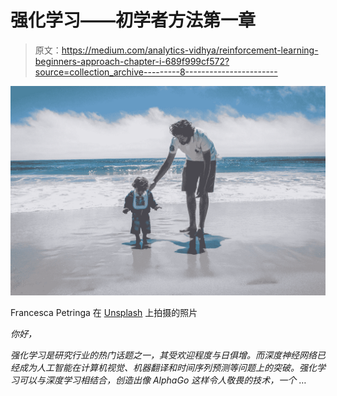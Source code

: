 # 强化学习——初学者方法第一章

> 原文：<https://medium.com/analytics-vidhya/reinforcement-learning-beginners-approach-chapter-i-689f999cf572?source=collection_archive---------8----------------------->

![](img/c962dfbca39a1e88d415da74a33ace1d.png)

Francesca Petringa 在 [Unsplash](https://unsplash.com?utm_source=medium&utm_medium=referral) 上拍摄的照片

*你好，*

*强化学习是研究行业的热门话题之一，其受欢迎程度与日俱增。而深度神经网络已经成为人工智能在计算机视觉、机器翻译和时间序列预测等问题上的突破。强化学习可以与深度学习相结合，创造出像 AlphaGo 这样令人敬畏的技术，一个* …
